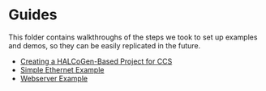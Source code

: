 # Guides

This folder contains walkthroughs of the steps we took to set up examples and
demos, so they can be easily replicated in the future.

- [Creating a HALCoGen-Based Project for CCS](halcogen-and-ccs)
- [Simple Ethernet Example](simple-ethernet)
- [Webserver Example](webserver)
